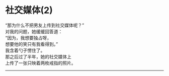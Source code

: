 # 社交媒体(2)

“那为什么不把男友上传到社交媒体呢？”
\
对我的问题，她缓缓回答道：
\
“因为，我想要独占呀，
\
想要他的笑只有我看得到。”
\
我含着勺子愣住了。
\
那之后过了半年，她的社交媒体上
\
上传了一张只映着两枚戒指的照片。

---
